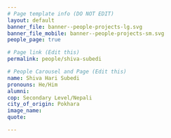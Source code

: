 ```yaml
---
# Page template info (DO NOT EDIT)
layout: default
banner_file: banner--people-projects-lg.svg
banner_file_mobile: banner--people-projects-sm.svg
people_page: true

# Page link (Edit this)
permalink: people/shiva-subedi

# People Carousel and Page (Edit this)
name: Shiva Hari Subedi
pronouns: He/Him
alumni: 
cop: Secondary Level/Nepali
city_of_origin: Pokhara
image_name: 
quote: 

---
```

